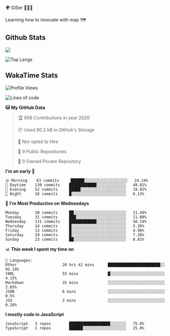 🌍 GISer 👨🏻‍💻

Learning how to innovate with map 🗺

## Github Stats

![](https://github-readme-stats.vercel.app/api?username=lkcozy&show_icons=true&theme=tokyonight&hide_title=true)

![Top Langs](https://github-readme-stats.vercel.app/api/top-langs/?username=lkcozy&layout=compact&theme=tokyonight)

## WakaTime Stats

<!--START_SECTION:waka-->
![Profile Views](http://img.shields.io/badge/Profile%20Views-50-blue)

![Lines of code](https://img.shields.io/badge/From%20Hello%20World%20I've%20written-300620%20Lines%20of%20code-blue)

**🐱 My GitHub Data** 

> 🏆 656 Contributions in year 2020
 > 
> 📦 Used 80.2 kB in GitHub's Storage 
 > 
> 🚫 Not opted to Hire
 > 
> 📜 9 Public Repositories 
 > 
> 🔑 0 Owned Private Repository 
 > 
**I'm an early 🐤** 

```text
🌞 Morning    63 commits     ██████░░░░░░░░░░░░░░░░░░░   24.14% 
🌆 Daytime    130 commits    ████████████░░░░░░░░░░░░░   49.81% 
🌃 Evening    52 commits     █████░░░░░░░░░░░░░░░░░░░░   19.92% 
🌙 Night      16 commits     █░░░░░░░░░░░░░░░░░░░░░░░░   6.13%

```
📅 **I'm Most Productive on Wednesdays** 

```text
Monday       30 commits     ██░░░░░░░░░░░░░░░░░░░░░░░   11.49% 
Tuesday      31 commits     ███░░░░░░░░░░░░░░░░░░░░░░   11.88% 
Wednesday    131 commits    ████████████░░░░░░░░░░░░░   50.19% 
Thursday     14 commits     █░░░░░░░░░░░░░░░░░░░░░░░░   5.36% 
Friday       13 commits     █░░░░░░░░░░░░░░░░░░░░░░░░   4.98% 
Saturday     19 commits     █░░░░░░░░░░░░░░░░░░░░░░░░   7.28% 
Sunday       23 commits     ██░░░░░░░░░░░░░░░░░░░░░░░   8.81%

```


📊 **This week I spent my time on** 

```text
💬 Languages: 
Other                    20 hrs 42 mins      ███████████████████████░░   92.19% 
YAML                     55 mins             █░░░░░░░░░░░░░░░░░░░░░░░░   4.15% 
Markdown                 35 mins             ░░░░░░░░░░░░░░░░░░░░░░░░░   2.65% 
JSON                     6 mins              ░░░░░░░░░░░░░░░░░░░░░░░░░   0.5% 
JSX                      3 mins              ░░░░░░░░░░░░░░░░░░░░░░░░░   0.26%

```

**I mostly code in JavaScript** 

```text
JavaScript   3 repos        ██████████████████░░░░░░░   75.0% 
TypeScript   1 repos        ██████░░░░░░░░░░░░░░░░░░░   25.0%

```



<!--END_SECTION:waka-->
